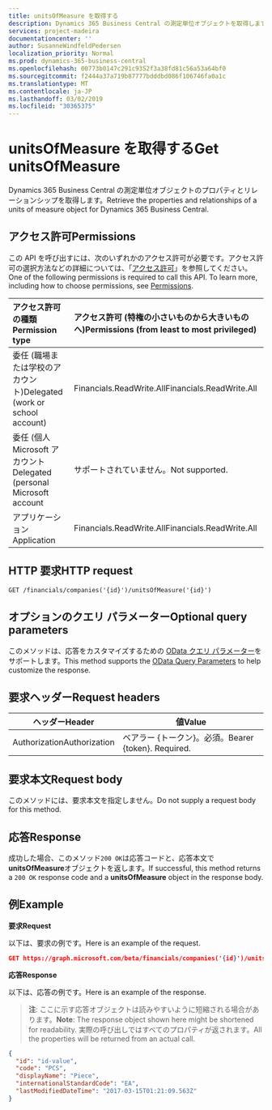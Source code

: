 ```yaml
---
title: unitsOfMeasure を取得する
description: Dynamics 365 Business Central の測定単位オブジェクトを取得します。
services: project-madeira
documentationcenter: ''
author: SusanneWindfeldPedersen
localization_priority: Normal
ms.prod: dynamics-365-business-central
ms.openlocfilehash: 00773b0147c291c9352f3a38fd81c56a53a64bf0
ms.sourcegitcommit: f2444a37a719b87777bdddbd086f106746fa0a1c
ms.translationtype: MT
ms.contentlocale: ja-JP
ms.lasthandoff: 03/02/2019
ms.locfileid: "30365375"
---
```

# <a name="get-unitsofmeasure"></a><span data-ttu-id="b45dd-103">unitsOfMeasure を取得する</span><span class="sxs-lookup"><span data-stu-id="b45dd-103">Get unitsOfMeasure</span></span>
<span data-ttu-id="b45dd-104">Dynamics 365 Business Central の測定単位オブジェクトのプロパティとリレーションシップを取得します。</span><span class="sxs-lookup"><span data-stu-id="b45dd-104">Retrieve the properties and relationships of a units of measure object for Dynamics 365 Business Central.</span></span>

## <a name="permissions"></a><span data-ttu-id="b45dd-105">アクセス許可</span><span class="sxs-lookup"><span data-stu-id="b45dd-105">Permissions</span></span>
<span data-ttu-id="b45dd-p101">この API を呼び出すには、次のいずれかのアクセス許可が必要です。アクセス許可の選択方法などの詳細については、「[アクセス許可](/graph/permissions-reference)」を参照してください。</span><span class="sxs-lookup"><span data-stu-id="b45dd-p101">One of the following permissions is required to call this API. To learn more, including how to choose permissions, see [Permissions](/graph/permissions-reference).</span></span>

|<span data-ttu-id="b45dd-108">アクセス許可の種類</span><span class="sxs-lookup"><span data-stu-id="b45dd-108">Permission type</span></span> |<span data-ttu-id="b45dd-109">アクセス許可 (特権の小さいものから大きいものへ)</span><span class="sxs-lookup"><span data-stu-id="b45dd-109">Permissions (from least to most privileged)</span></span>|
|:---------------|:------------------------------------------|
|<span data-ttu-id="b45dd-110">委任 (職場または学校のアカウント)</span><span class="sxs-lookup"><span data-stu-id="b45dd-110">Delegated (work or school account)</span></span>|<span data-ttu-id="b45dd-111">Financials.ReadWrite.All</span><span class="sxs-lookup"><span data-stu-id="b45dd-111">Financials.ReadWrite.All</span></span> |
|<span data-ttu-id="b45dd-112">委任 (個人 Microsoft アカウント</span><span class="sxs-lookup"><span data-stu-id="b45dd-112">Delegated (personal Microsoft account</span></span>|<span data-ttu-id="b45dd-113">サポートされていません。</span><span class="sxs-lookup"><span data-stu-id="b45dd-113">Not supported.</span></span>|
|<span data-ttu-id="b45dd-114">アプリケーション</span><span class="sxs-lookup"><span data-stu-id="b45dd-114">Application</span></span>|<span data-ttu-id="b45dd-115">Financials.ReadWrite.All</span><span class="sxs-lookup"><span data-stu-id="b45dd-115">Financials.ReadWrite.All</span></span>|

## <a name="http-request"></a><span data-ttu-id="b45dd-116">HTTP 要求</span><span class="sxs-lookup"><span data-stu-id="b45dd-116">HTTP request</span></span>

```
GET /financials/companies('{id}')/unitsOfMeasure('{id}')
```

## <a name="optional-query-parameters"></a><span data-ttu-id="b45dd-117">オプションのクエリ パラメーター</span><span class="sxs-lookup"><span data-stu-id="b45dd-117">Optional query parameters</span></span>
<span data-ttu-id="b45dd-118">このメソッドは、応答をカスタマイズするための [OData クエリ パラメーター](/graph/query-parameters)をサポートします。</span><span class="sxs-lookup"><span data-stu-id="b45dd-118">This method supports the [OData Query Parameters](/graph/query-parameters) to help customize the response.</span></span>

## <a name="request-headers"></a><span data-ttu-id="b45dd-119">要求ヘッダー</span><span class="sxs-lookup"><span data-stu-id="b45dd-119">Request headers</span></span>
|<span data-ttu-id="b45dd-120">ヘッダー</span><span class="sxs-lookup"><span data-stu-id="b45dd-120">Header</span></span>|<span data-ttu-id="b45dd-121">値</span><span class="sxs-lookup"><span data-stu-id="b45dd-121">Value</span></span>|
|------|-----|
|<span data-ttu-id="b45dd-122">Authorization</span><span class="sxs-lookup"><span data-stu-id="b45dd-122">Authorization</span></span>  |<span data-ttu-id="b45dd-p102">ベアラー {トークン}。必須。</span><span class="sxs-lookup"><span data-stu-id="b45dd-p102">Bearer {token}. Required.</span></span> |

## <a name="request-body"></a><span data-ttu-id="b45dd-125">要求本文</span><span class="sxs-lookup"><span data-stu-id="b45dd-125">Request body</span></span>
<span data-ttu-id="b45dd-126">このメソッドには、要求本文を指定しません。</span><span class="sxs-lookup"><span data-stu-id="b45dd-126">Do not supply a request body for this method.</span></span>

## <a name="response"></a><span data-ttu-id="b45dd-127">応答</span><span class="sxs-lookup"><span data-stu-id="b45dd-127">Response</span></span>
<span data-ttu-id="b45dd-128">成功した場合、このメソッド`200 OK`は応答コードと、応答本文で**unitsOfMeasure**オブジェクトを返します。</span><span class="sxs-lookup"><span data-stu-id="b45dd-128">If successful, this method returns a `200 OK` response code and a **unitsOfMeasure** object in the response body.</span></span>

## <a name="example"></a><span data-ttu-id="b45dd-129">例</span><span class="sxs-lookup"><span data-stu-id="b45dd-129">Example</span></span>

<span data-ttu-id="b45dd-130">**要求**</span><span class="sxs-lookup"><span data-stu-id="b45dd-130">**Request**</span></span>

<span data-ttu-id="b45dd-131">以下は、要求の例です。</span><span class="sxs-lookup"><span data-stu-id="b45dd-131">Here is an example of the request.</span></span>
```json
GET https://graph.microsoft.com/beta/financials/companies('{id}')/unitsOfMeasure('{id}')
```

<span data-ttu-id="b45dd-132">**応答**</span><span class="sxs-lookup"><span data-stu-id="b45dd-132">**Response**</span></span>

<span data-ttu-id="b45dd-133">以下は、応答の例です。</span><span class="sxs-lookup"><span data-stu-id="b45dd-133">Here is an example of the response.</span></span> 

> <span data-ttu-id="b45dd-134">**注**: ここに示す応答オブジェクトは読みやすいように短縮される場合があります。</span><span class="sxs-lookup"><span data-stu-id="b45dd-134">**Note**: The response object shown here might be shortened for readability.</span></span> <span data-ttu-id="b45dd-135">実際の呼び出しではすべてのプロパティが返されます。</span><span class="sxs-lookup"><span data-stu-id="b45dd-135">All the properties will be returned from an actual call.</span></span>

```json
{
  "id": "id-value",
  "code": "PCS",
  "displayName": "Piece",
  "internationalStandardCode": "EA",
  "lastModifiedDateTime": "2017-03-15T01:21:09.563Z"
}
```
